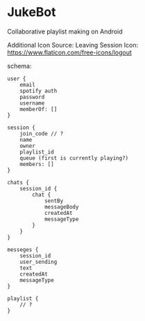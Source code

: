 # JukeBot
Collaborative playlist making on Android



Additional Icon Source: Leaving Session Icon: https://www.flaticon.com/free-icons/logout

schema:
```
user {
	email
	spotify auth
	password
	username
	memberOf: []
}

session {
	join_code // ?
	name
	owner
	playlist_id
	queue (first is currently playing?)
	members: []
}

chats {
	session_id {
		chat {
			sentBy
			messageBody
			createdAt
			messageType
		}
	}
}

messeges {
	session_id
	user_sending
	text
	createdAt
	messageType
}

playlist {
	// ?
}
```
